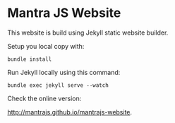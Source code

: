 # Mantra JS Website

This website is build using Jekyll static website builder.

Setup you local copy with:

```
bundle install
```

Run Jekyll locally using this command:

```
bundle exec jekyll serve --watch
```

Check the online version:

http://mantrajs.github.io/mantrajs-website.
